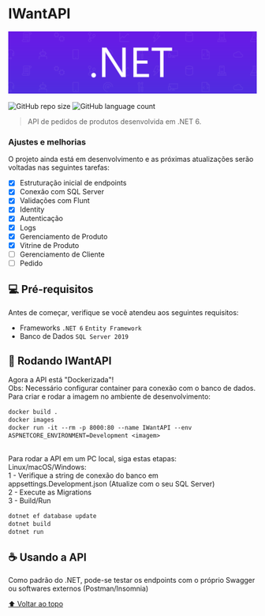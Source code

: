 # IWantAPI
![dotnet](https://github.com/BryanDietrichBernhardt/IWantApp/blob/master/Assets/dot-net-banner.png)


![GitHub repo size](https://img.shields.io/github/repo-size/BryanDietrichBernhardt/IWantApp?style=for-the-badge)
![GitHub language count](https://img.shields.io/github/languages/count/BryanDietrichBernhardt/IWantApp?style=for-the-badge)
<!---![GitHub forks](https://img.shields.io/github/forks/BryanDietrichBernhardt/IWantApp?style=for-the-badge)
![Bitbucket open issues](https://img.shields.io/bitbucket/issues/BryanDietrichBernhardt/IWantApp?style=for-the-badge)
![Bitbucket open pull requests](https://img.shields.io/bitbucket/pr-raw/BryanDietrichBernhardt/IWantApp?style=for-the-badge)--->

<!--- <img src="exemplo-image.png" alt="exemplo imagem"> --->

> API de pedidos de produtos desenvolvida em .NET 6.
### Ajustes e melhorias

O projeto ainda está em desenvolvimento e as próximas atualizações serão voltadas nas seguintes tarefas:

- [x] Estruturação inicial de endpoints
- [x] Conexão com SQL Server
- [x] Validações com Flunt
- [x] Identity
- [x] Autenticação
- [x] Logs
- [x] Gerenciamento de Produto
- [x] Vitrine de Produto
- [ ] Gerenciamento de Cliente
- [ ] Pedido

## 💻 Pré-requisitos

Antes de começar, verifique se você atendeu aos seguintes requisitos:
<!---Estes são apenas requisitos de exemplo. Adicionar, duplicar ou remover conforme necessário--->
* Frameworks `.NET 6` `Entity Framework`
* Banco de Dados `SQL Server 2019`

## 🚀 Rodando IWantAPI

Agora a API está "Dockerizada"!<br>
Obs: Necessário configurar container para conexão com o banco de dados.<br>
Para criar e rodar a imagem no ambiente de desenvolvimento:
```
docker build .
docker images
docker run -it --rm -p 8000:80 --name IWantAPI --env ASPNETCORE_ENVIRONMENT=Development <imagem>
```
<br>
Para rodar a API em um PC local, siga estas etapas:<br>
Linux/macOS/Windows:<br>
1 - Verifique a string de conexão do banco em appsettings.Development.json (Atualize com o seu SQL Server)<br>
2 - Execute as Migrations<br>
3 - Build/Run<br>

```
dotnet ef database update
dotnet build
dotnet run
```

## ☕ Usando a API

Como padrão do .NET, pode-se testar os endpoints com o próprio Swagger ou softwares externos (Postman/Insomnia)

[⬆ Voltar ao topo](#IWantAPI)<br>
